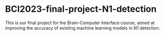# BCI2023-final-project-N1-detection
This is our final project for the Brain-Computer Interface course, aimed at improving the accuracy of existing machine learning models in N1 detection.
